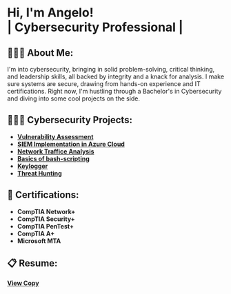 <h1>Hi, I'm Angelo! <br/>| Cybersecurity Professional |</h1>

<h2>👨🏾‍💻 About Me:</h2>

I'm into cybersecurity, bringing in solid problem-solving, critical thinking, and leadership skills, all backed by integrity and a knack for analysis. I make sure systems are secure, drawing from hands-on experience and IT certifications. Right now, I'm hustling through a Bachelor's in Cybersecurity and diving into some cool projects on the side.

<h2>👷🏾‍♂️ Cybersecurity Projects:</h2>

- <b>[Vulnerability Assessment](https://github.com/angeloqmartin/Vulnerability-Assessment)
- <b>[SIEM Implementation in Azure Cloud](https://github.com/angeloqmartin/SIEM-Implementation-in-Azure-Cloud)</b>
- <b>[Network Traffice Analysis](https://github.com/angeloqmartin/Network-Traffic-Analysis)</b>
- <b>[Basics of bash-scripting](https://github.com/angeloqmartin/bash-scripting-/tree/main)</b>
- <b>[Keylogger](https://github.com/angeloqmartin/keylogger)</b>
- <b>[Threat Hunting](https://github.com/angeloqmartin/Threat-Hunting/blob/main/README.md)</b>



<h2>🔖 Certifications:</h2>

- CompTIA Network+
- CompTIA Security+
- CompTIA PenTest+
- CompTIA A+
- Microsoft MTA

<h2>📋 Resume:</h2>

[View Copy]([https://docs.google.com/document/d/e/2PACX-1vR2ny7s-_Nl4ZbuenPTrbK5-bh4eB_TUKuFEUotLTlwiK_f7Bmh_rynZA0oWzMoj8KUYIkKJUhpWjJO/pub](https://docs.google.com/document/d/1rk_vByS9rCKkcwj9_-VgP8B1s2c2eb7CyII1_mufvm0/edit?usp=sharing))



<!--
**angeloqmartin/angeloqmartin** is a ✨ _special_ ✨ repository because its `README.md` (this file) appears on your GitHub profile.

Here are some ideas to get you started:

- 🔭 I’m currently working on ...
- 🌱 I’m currently learning ...
- 👯 I’m looking to collaborate on ...
- 🤔 I’m looking for help with ...
- 💬 Ask me about ...
- 📫 How to reach me: ...
- 😄 Pronouns: ...
- ⚡ Fun fact: ...
- [CompTIA A+](site)
- <b>[Keylogger](site)</b>
-->
